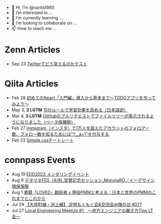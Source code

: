 - 👋 Hi, I’m @narita1980
- 👀 I’m interested in ...
- 🌱 I’m currently learning ...
- 💞️ I’m looking to collaborate on ...
- 📫 How to reach me ...

# Zenn Articles

<!-- profile updater begin: zenn -->
- Sep 23 [Twitterでどう見えるのかテスト](https://zenn.dev/narita1980/articles/cbb21f8d7f785752d6ac)
<!-- profile updater end: zenn -->

# Qiita Articles

<!-- profile updater begin: qiita -->
- Feb 28 [初めてのReact「入門編」導入から基本まで〜TODOアプリを作ってみよう〜](https://qiita.com/narita1980/items/49df43425ba2400bd0c2)
- May 3, **2 LGTM** [15分ルールで学習効果を高める（日本語訳）](https://qiita.com/narita1980/items/d0ad5246344fc6e4380f)
- Mar 4, **3 LGTM** [GitHubのプルリクエストでファイルツリーが表示されるようになりました（ベータ版機能）](https://qiita.com/narita1980/items/bee2c5232342a51e0415)
- Feb 27 [Instagram（インスタ）で1万人を超えたアカウントのフォロアー数、フォロー数を知るためには"?__a=1"を付与する](https://qiita.com/narita1980/items/630b7014fa893461b991)
- Feb 22 [Simple.cssチートシート](https://qiita.com/narita1980/items/fd2ccf0e91944aab9fd5)
<!-- profile updater end: qiita -->

# connpass Events

<!-- profile updater begin: connpass -->
- Aug 19 [EDD2023 メンタリングイベント](https://connpass.com/event/290266/)
- Aug 9 [デタマネFES（8/9)_受賞記念セッション_MonotaRO／イーデザイン損保保険](https://jdmc.connpass.com/event/288678/)
- Aug 1 [書籍「LOVED」翻訳者 x 現役PMMと考える：日本と世界のPMMのこれまでとこれから](https://pivot-growth-drivers.connpass.com/event/290299/)
- Jul 29 [【大井町線・池上線】 定例もくもく会&交流会@旗の台 #077](https://ay-house01.connpass.com/event/290621/)
- Jul 27 [Local Engineering MeetUp #1　～地方エンジニアの働き方Tips LT会～](https://studist.connpass.com/event/286517/)
<!-- profile updater end: connpass -->

<!---
narita1980/narita1980 is a ✨ special ✨ repository because its `README.md` (this file) appears on your GitHub profile.
You can click the Preview link to take a look at your changes.
--->
